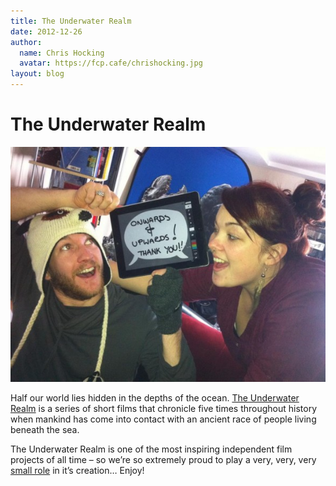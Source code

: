 ```yaml
---
title: The Underwater Realm
date: 2012-12-26
author:
  name: Chris Hocking
  avatar: https://fcp.cafe/chrishocking.jpg
layout: blog
---
```

# The Underwater Realm

![Onwards & Upwards](/static/blog/12-onandup-590x440.jpg)

Half our world lies hidden in the depths of the ocean. [The Underwater Realm](http://theunderwaterrealm.com/) is a series of short films that chronicle five times throughout history when mankind has come into contact with an ancient race of people living beneath the sea.

The Underwater Realm is one of the most inspiring independent film projects of all time – so we’re so extremely proud to play a very, very, very [small role](http://www.kickstarter.com/projects/realmpictures/explore-the-underwater-realm) in it’s creation… Enjoy!